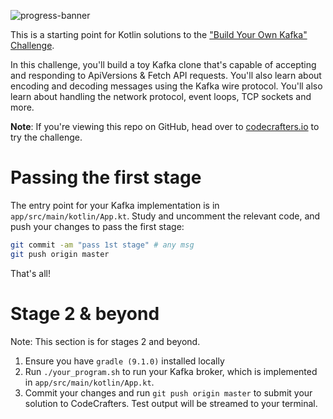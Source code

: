 ![progress-banner](https://codecrafters.io/landing/images/default_progress_banners/kafka.png)

This is a starting point for Kotlin solutions to the
["Build Your Own Kafka" Challenge](https://codecrafters.io/challenges/kafka).

In this challenge, you'll build a toy Kafka clone that's capable of accepting
and responding to ApiVersions & Fetch API requests. You'll also learn about
encoding and decoding messages using the Kafka wire protocol. You'll also learn
about handling the network protocol, event loops, TCP sockets and more.

**Note**: If you're viewing this repo on GitHub, head over to
[codecrafters.io](https://codecrafters.io) to try the challenge.

# Passing the first stage

The entry point for your Kafka implementation is in
`app/src/main/kotlin/App.kt`. Study and uncomment the relevant code, and push
your changes to pass the first stage:

```sh
git commit -am "pass 1st stage" # any msg
git push origin master
```

That's all!

# Stage 2 & beyond

Note: This section is for stages 2 and beyond.

1. Ensure you have `gradle (9.1.0)` installed locally
1. Run `./your_program.sh` to run your Kafka broker, which is implemented in
   `app/src/main/kotlin/App.kt`.
1. Commit your changes and run `git push origin master` to submit your solution
   to CodeCrafters. Test output will be streamed to your terminal.

